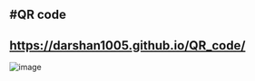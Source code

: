 #QR code
---------
https://darshan1005.github.io/QR_code/
--------------------------------------
![image](https://github.com/darshan1005/QR_code/assets/114302987/881478c6-a694-405c-9c7c-3f6ef0877222)
